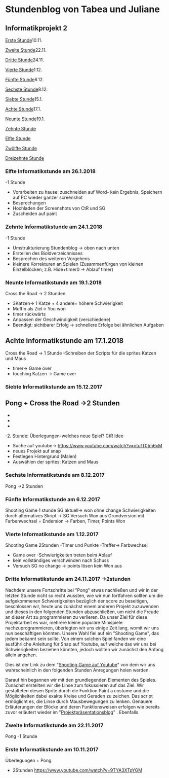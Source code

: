 # Stundenblog von Tabea und Juliane

## Informatikprojekt 2


[Erste Stunde](#eins)10.11.

[Zweite Stunde](#zwei)22.11.

[Dritte Stunde](#drei)24.11.

[Vierte Stunde](#vier)1.12.

[Fünfte Stunde](#fünf)6.12.

[Sechste Stunde](#sechs)8.12.

[Siebte Stunde](#sieben)15.1.

[Achte Stunde](#acht)17.1.

[Neunte Stunde](#neun)19.1.

[Zehnte Stunde](#zehn)

[Elfte Stunde](#elf)

[Zwölfte Stunde](#zwölf)

[Dreizehnte Stunde](#dreizehn)

### <a name="elf"></a>Elfte Informatikstunde am 26.1.2018
-1 Stunde
- Vorarbeiten zu hause: zuschneiden auf Word- kein Ergebnis, Speichern auf PC wieder ganzer screenshot
- Besprechungen
- Hochladen der Screenshots von CtR und SG
- Zuscheiden auf paint

### <a name="zehnt"></a>Zehnte Informatikstunde am 24.1.2018
-1 Stunde
- Umstrukturierung Stundenblog -> oben nach unten
- Erstellen des Bioldverzeichnisses
- Besprechen des weiteren Vorgehens 
- kleinere Korrekturen an Spielen (Zusammenfürgen von kleinen Einzelblöcken; z.B. Hide+timer0 -> Ablauf timer)

### <a name="neun"></a>Neunte Informatikstunde am 19.1.2018
Cross the Road -> 2 Stunden
- 3Katzen-> 1 Katze + 4 andere= höhere Schwierigkeit
- Muffin als Ziel-> You won
- timer rückwärts
- Anpassen der Geschwindigkeit (verschiedene)
- Beendigt: sichtbarer Erfolg
-> schnellere Erfolge bei ähnlichen Aufgaben

## <a name="acht"></a>Achte Informatikstunde am 17.1.2018
Cross the Road -> 1 Stunde
-Schreiben der Scripts für die sprites Katzen und Maus
- timer-> Game over
- touching Katzen -> Game over 

### <a name="sieben"></a>Siebte Informatikstunde am 15.12.2017
Pong + Cross the Road ->2 Stunden
-
-
-
-
-2. Stunde: Überlegungen-welches neue Spiel? CtR Idee
- Suche auf youtube->  https://www.youtube.com/watch?v=ntufT0tm6xM
- neues Projekt auf snap
- Festlegen Hintergrund (Malen)
- Auswählen der sprites: Katzen und Maus


### <a name="sechs"></a>Sechste Informatikstunde am 8.12.2017
Pong ->2 Stunden


### <a name="fünf"></a>Fünfte Informatikstunde am 6.12.2017
Shooting Game 1 stunde 
SG aktuell-> won ohne change 
Schwierigkeiten durch alternatives Skript -> SG Versuch Won aus Grundversion mit Farbenwechsel = Endersion
-> Farben, Timer, Points
Won


### <a name="vier"></a>Vierte Informatikstunde am 1.12.2017
Shooting Game 2Stunden
-Timer und Punkte
-Treffer-> Farbwechsel
- Game over
-Schwierigkeiten treten beim Ablauf 
- kein vollständiges verschwinden nach Schuss
- Versuch SG no change -> points lösen kein Won aus


### <a name="drei"></a>Dritte Informatikstunde am 24.11.2017 ->2stunden

Nachdem unsere Fortschritte bei "Pong" etwas nachließen und wir in der letzten Stunde nicht so recht wussten, wie wir nun fortfahren sollten um die aufgekommenen Schwierigkeiten bezüglich der score zu beseitigen, beschlossen wir, heute uns zunächst einem anderen Projekt zuzuwenden und dieses in den folgenden Stunden abzuschließen, um nicht die Freude an dieser Art zu programmieren zu verlieren. 
Da unser Ziel für diese Projektarbeit es war, mehrere kleine populäre Minispiele nachzuprogrammieren, überlegten wir uns einige Zeit lang, womit wir uns nun beschäftigen könnten. Unsere Wahl fiel auf ein "Shooting Game", das jedem bekannt sein sollte. Von einem solchen Spiel fanden wir eine ausführliche Anleitung für Snap auf Youtube, auf welche das wir uns bei Schwierigkeiten beziehen könnten, jedoch wollten wir zunächst den Anfang allein angehen.

Dies ist der Link zu dem "<a href="https://www.youtube.com/watch?v=Un5c_LeC0Pw">Shooting Game auf Youtube</a>" von dem wir uns wahrscheinlich in den folgenden Stunden Anregungen holen werden.

Darauf hin begannen wir mit den grundlegenden Elementen des Spieles. Zunächst erstellten wir die Linse zum fokussieren auf das Ziel. Wir gestalteten diesen Sprite durch die Funktion Paint a costume und die Möglichkeiten dabei exakte Kreise und Geraden zu zeichen. Das script ermöglicht es, die Linse durch Mausbewegungen zu lenken. Genauere Erläuterungen der Blöcke und deren Funktionsweisen erfolgen wie bereits zuvor erläutert wieder im "<a href="https://github.com/Tabea000/2.Informatikprojekt-Projektpraesentation-">Projektpräsentationsblog</a>" . Ebenfalls 

### <a name="zwei"></a>Zweite Informatikstunde am 22.11.2017
Pong
-1 Stunde

### <a name="eins"></a>Erste Informatikstunde am 10.11.2017
Überlegungen + Pong
- 2Stunden
https://www.youtube.com/watch?v=9TYA3XTpYGM

